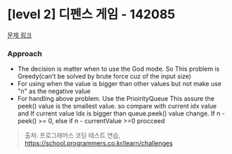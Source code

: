# [level 2] 디펜스 게임 - 142085 

[문제 링크](https://school.programmers.co.kr/learn/courses/30/lessons/142085) 

### Approach
* The decision is matter when to use the God mode. So This problem is Greedy(can't be solved by brute force cuz of the input size)
* For using when the value is bigger than other values but not make use "n" as the negative value
* For handling above problem. Use the PrioirityQueue This assure the peek() value is the smallest value. so compare with current idx value and If current value Idx is bigger than queue.peek() value change. If n - peek() >= 0, else if n - currentValue >=0 procceed 


> 출처: 프로그래머스 코딩 테스트 연습, https://school.programmers.co.kr/learn/challenges
